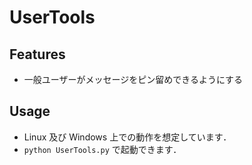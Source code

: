# UserTools

## Features

- 一般ユーザーがメッセージをピン留めできるようにする

## Usage

- Linux 及び Windows 上での動作を想定しています．
- `python UserTools.py` で起動できます．

